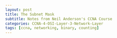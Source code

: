 ```yaml
--- 
layout: post 
title: The Subnet Mask
subtitle: Notes from Neil Anderson's CCNA Course
categories: CCNA-4-OSI-Layer-3-Network-Layer
tags: [ccna, networking, binary, counting]
---
```


